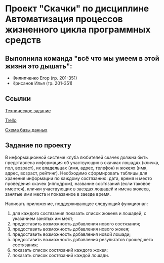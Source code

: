 # Проект "Скачки" по дисциплине Автоматизация процессов жизненного цикла программных средств
## Выполнила команда "всё что мы умеем в этой жизни это дышать":
- Филипченко Егор (гр. 201-351)
- Крисанов Илья (гр. 201-351)

## Ссылки
[Техническое задание](https://docs.google.com/document/d/1u6BqdbhC051__sP_3_-Ibe6mOLCbtyhT/view)

[Trello](https://trello.com/b/RQGxzujV/%D0%BF%D1%80%D0%BE%D0%B5%D0%BA%D1%82-%D1%81%D0%BA%D0%B0%D1%87%D0%BA%D0%B8)

[Схема базы данных](https://dbdiagram.io/d/637f9304c9abfc6111750921)

## Задание по проекту
В информационной системе клуба любителей скачек должна быть представлена информация об участвующих в скачках лошадях (кличка, пол, возраст), их владельцах (имя, адрес, телефон) и жокеях (имя, адрес, возраст, рейтинг). Необходимо сформировать таблицы для хранения информации по каждому состязанию: дата, время и место проведения скачек (ипподром), название состязаний (если таковое имеется), клички участвующих в заездах лошадей и имена жокеев, занятые ими места и показанное в заезде время.

Написать приложение, поддерживающее следующий функционал:
1) для каждого состязания показать список жокеев и лошадей, с указанием занятых им мест;
2) предоставить возможность добавления нового состязания;
3) предоставить возможность добавления нового жокея;
4) предоставить возможность добавления новой лошади;
5) предоставить возможность добавления результатов прошедшего состязания;
6) показать список состязаний каждого жокея;
6) показать список состязаний каждой лошади.
